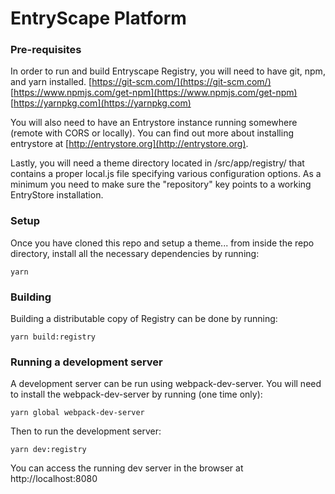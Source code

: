 # EntryScape Platform

### Pre-requisites
In order to run and build Entryscape Registry, you will need to have git, npm, and yarn installed.
[https://git-scm.com/](https://git-scm.com/)  
[https://www.npmjs.com/get-npm](https://www.npmjs.com/get-npm)  
[https://yarnpkg.com](https://yarnpkg.com)

You will also need to have an Entrystore instance running somewhere (remote with CORS or locally).
You can find out more about installing entrystore at [http://entrystore.org](http://entrystore.org).

Lastly, you will need a theme directory located in /src/app/registry/ that contains a proper local.js file specifying various configuration options. As a minimum you need to make sure the "repository" key points to a working EntryStore installation.

### Setup
Once you have cloned this repo and setup a theme... from inside the repo directory, install all the necessary dependencies by running:
```
yarn
```

### Building
Building a distributable copy of Registry can be done by running:
```
yarn build:registry
```

### Running a development server
A development server can be run using webpack-dev-server. You will need to install the webpack-dev-server by running (one time only):
```
yarn global webpack-dev-server
```

Then to run the development server:
```
yarn dev:registry
```

You can access the running dev server in the browser at http://localhost:8080

